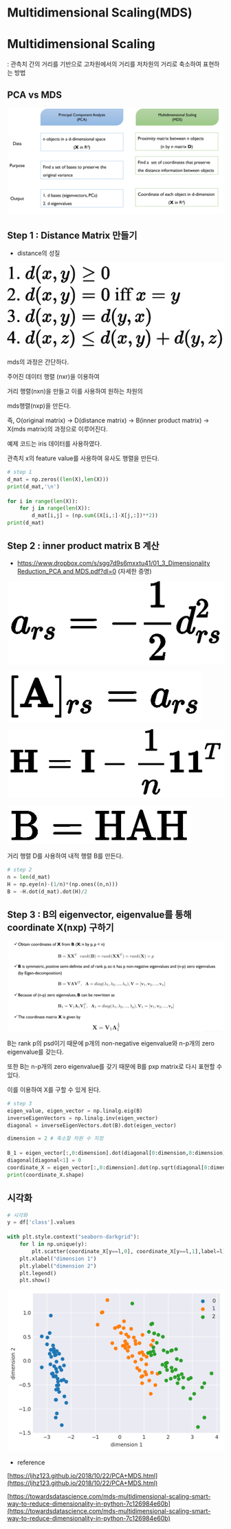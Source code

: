 # Multidimensional Scaling(MDS)

# Multidimensional Scaling

: 관측치 간의 거리를 기반으로 고차원에서의 거리를 저차원의 거리로 축소하여 표현하는 방법

## PCA vs MDS

![Untitled](https://github.com/kjhoon7686/BusinessAnalytics/blob/main/1.%20Dimensionality%20Reduction/MDS/images/Untitled.png)

## Step 1 : Distance Matrix 만들기

- distance의 성질

![Untitled](https://github.com/kjhoon7686/BusinessAnalytics/blob/main/1.%20Dimensionality%20Reduction/MDS/images/Untitled%201.png)

mds의 과정은 간단하다.

주어진 데이터 행렬 (nxr)을 이용하여

거리 행렬(nxn)을 만들고 이를 사용하여 원하는 차원의

mds행렬(nxp)을 만든다.

즉, O(original matrix) → D(distance matrix) → B(inner product matrix) → X(mds matrix)의 과정으로 이루어진다. 

예제 코드는 iris 데이터를 사용하였다.

관측치 x의 feature value를 사용하여 유사도 행렬을 만든다.

```python
# step 1
d_mat = np.zeros((len(X),len(X)))
print(d_mat,'\n')

for i in range(len(X)):
    for j in range(len(X)):
        d_mat[i,j] = (np.sum((X[i,:]-X[j,:])**2)) 
print(d_mat)
```

## Step 2 : inner product matrix B 계산

- [https://www.dropbox.com/s/sgg7d9s6mxxtu41/01_3_Dimensionality Reduction_PCA and MDS.pdf?dl=0](https://www.dropbox.com/s/sgg7d9s6mxxtu41/01_3_Dimensionality%20Reduction_PCA%20and%20MDS.pdf?dl=0) (자세한 증명)

![Untitled](https://github.com/kjhoon7686/BusinessAnalytics/blob/main/1.%20Dimensionality%20Reduction/MDS/images/Untitled%202.png)

![Untitled](https://github.com/kjhoon7686/BusinessAnalytics/blob/main/1.%20Dimensionality%20Reduction/MDS/images/Untitled%203.png)

![Untitled](https://github.com/kjhoon7686/BusinessAnalytics/blob/main/1.%20Dimensionality%20Reduction/MDS/images/Untitled%204.png)

![Untitled](https://github.com/kjhoon7686/BusinessAnalytics/blob/main/1.%20Dimensionality%20Reduction/MDS/images/Untitled%205.png)

거리 행렬 D를 사용하여 내적 행렬 B를 만든다.

```python
# step 2
n = len(d_mat)
H = np.eye(n)-(1/n)*(np.ones((n,n)))
B = -H.dot(d_mat).dot(H)/2
```

## Step 3 : B의 **eigenvector, eigenvalue를 통해 coordinate X(nxp) 구하기**

![Untitled](https://github.com/kjhoon7686/BusinessAnalytics/blob/main/1.%20Dimensionality%20Reduction/MDS/images/Untitled%206.png)

B는 rank p의 psd이기 때문에 p개의 non-negative eigenvalue와 n-p개의 zero eigenvalue를 갖는다.

또한 B는 n-p개의 zero eigenvalue를 갖기 때문에 B를 pxp matrix로 다시 표현할 수 있다.

이를 이용하여 X를 구할 수 있게 된다. 

```python
# step 3
eigen_value, eigen_vector = np.linalg.eig(B)
inverseEigenVectors = np.linalg.inv(eigen_vector) 
diagonal = inverseEigenVectors.dot(B).dot(eigen_vector)
```

```python
dimension = 2 # 축소할 차원 수 지정

B_1 = eigen_vector[:,0:dimension].dot(diagonal[0:dimension,0:dimension]).dot(eigen_vector[:,0:dimension].T)
diagonal[diagonal<1] = 0
coordinate_X = eigen_vector[:,0:dimension].dot(np.sqrt(diagonal[0:dimension,0:dimension]))
print(coordinate_X.shape)
```

## 시각화

```python
# 시각화
y = df['class'].values 

with plt.style.context("seaborn-darkgrid"):
    for l in np.unique(y):
        plt.scatter(coordinate_X[y==l,0], coordinate_X[y==l,1],label=l)
    plt.xlabel("dimension 1")
    plt.ylabel("dimension 2") 
    plt.legend()
    plt.show()
```

![Untitled](https://github.com/kjhoon7686/BusinessAnalytics/blob/main/1.%20Dimensionality%20Reduction/MDS/images/Untitled%207.png)

- reference

[https://ljhz123.github.io/2018/10/22/PCA+MDS.html](https://ljhz123.github.io/2018/10/22/PCA+MDS.html)

[https://towardsdatascience.com/mds-multidimensional-scaling-smart-way-to-reduce-dimensionality-in-python-7c126984e60b](https://towardsdatascience.com/mds-multidimensional-scaling-smart-way-to-reduce-dimensionality-in-python-7c126984e60b)
